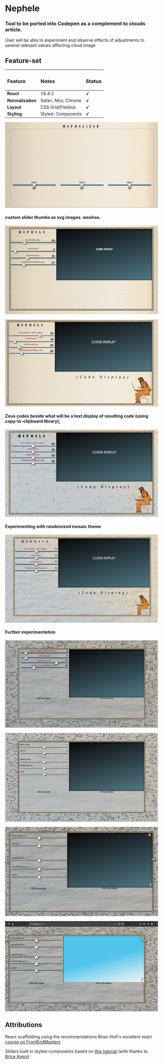 # Nephele
### Tool to be ported into Codepen as a complement to clouds article.

User will be able to experiment and observe effects of adjustments to several relevant values affecting cloud image


## Feature-set

| <h3>Feature</h3>  | <h3>Notes</h3>      | <h3>Status</h3> |
| :---------------- | :------------------ | :-------------- |
| **React**         | 16.4.2              | ***√***         |
| **Normalization** | Safari, Moz, Chrome | ***√***         |
| **Layout**        | CSS Grid/Flexbox    | ***√***         |
| **Styling**       | Styled-Components   | ***√***         |



![Third page screenshot](https://github.com/beauhaus/Nephele/blob/master/readmeRefImg/scrnshot3.jpg?raw=true "Third page screenshot")
#### custom slider thumbs as svg images. woohoo.

![Fourth page screenshot](https://github.com/beauhaus/Nephele/blob/master/readmeRefImg/scrnshot4.jpg?raw=true "Fourth page screenshot")

![Fifth page screenshot](https://github.com/beauhaus/Nephele/blob/master/readmeRefImg/scrnshot5.jpg?raw=true "Fifth page screenshot")
#### Zeus codes beside what will be a text display of resulting code (using copy-to-clipboard library);

![Sixth page screenshot](https://github.com/beauhaus/Nephele/blob/master/readmeRefImg/scrnshot6.jpg?raw=true "Sixth page screenshot")
#### Experimenting with randomized mosaic theme

![Seventh page screenshot](https://github.com/beauhaus/Nephele/blob/master/readmeRefImg/scrnshot7.jpg?raw=true "Seventh page screenshot")
#### Further experimentation

![Eighth page screenshot](https://github.com/beauhaus/Nephele/blob/master/readmeRefImg/scrnshot8.jpg?raw=true "Eighth page screenshot")

![Ninth page screenshot](https://github.com/beauhaus/Nephele/blob/master/readmeRefImg/scrnshot9.jpg?raw=true "Ninth page screenshot")

![Tenth page screenshot](https://github.com/beauhaus/Nephele/blob/master/readmeRefImg/scrnshot10.jpg?raw=true "Tenth page screenshot")

![Eleventh page screenshot](https://github.com/beauhaus/Nephele/blob/master/readmeRefImg/scrnshot11.jpg?raw=true "Eleventh page screenshot")




## Attributions

React scaffolding using the recommendations Brian Holt's excellent react <a href="https://frontendmasters.com/teachers/brian-holt/" target="_blank" title="Click to visit this class">course on FrontEndMasters</a>

Sliders built in styled-components based on <a href="https://www.youtube.com/watch?v=U16seM2a8OY" target="_blank" title="click to watch">this tutorial</a> (with thanks to <a href="https://github.com/MyNameIsURL" target="_blank" title="Twitter">Brice Ayers</a>)
